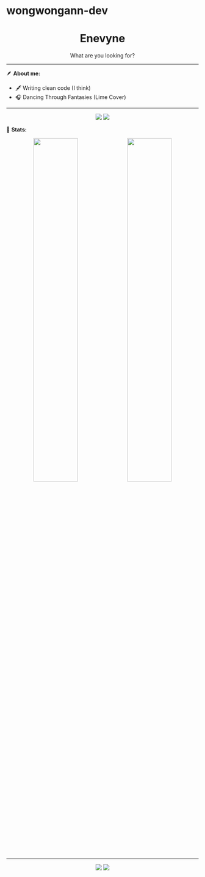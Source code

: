 # wongwongann-dev

<h1 align="center">Enevyne</h1>
<p align="center">What are you looking for?</p>

---

🪶 **About me:**
- 🖋️ Writing clean code (I think)  
- 🎧 Dancing Through Fantasies (Lime Cover) 

---

<p align="center"><a href="https://twitter.com/Miellabun" target="_blank"><img src="https://img.shields.io/badge/PwoolPwatyAkwali%20-%231DA1F2.svg?&style=for-the-badge&logo=Twitter&logoColor=white"/></a> <a href="https://discord.me/cozythighs" target="_blank"><img src="https://img.shields.io/badge/CowzyThwighs%20-%237289DA.svg?&style=for-the-badge&logo=discord&logoColor=white"/></a></p>

🧭 **Stats:**
<p align="center">
  <img src="https://github-readme-stats.vercel.app/api?username=ndra-dev&show_icons=true&theme=tokyonight" width="48%"/>
  <img src="https://github-readme-stats.vercel.app/api/top-langs/?username=ndra-dev&layout=compact&theme=tokyonight" width="48%"/>
</p>

---

<p align="center">
  <a href="https://instagram.com/ndra.dark"><img src="https://img.shields.io/badge/Instagram-2b2d42?style=for-the-badge&logo=instagram&logoColor=white"/></a>
  <a href="mailto:ndra@example.com"><img src="https://img.shields.io/badge/Email-1e1e2e?style=for-the-badge&logo=gmail&logoColor=white"/></a>
</p>
